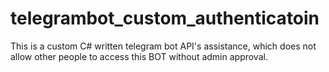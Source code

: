 # telegrambot_custom_authenticatoin
This is a custom C# written telegram bot API's assistance, which does not allow other people to access this BOT without admin approval.
